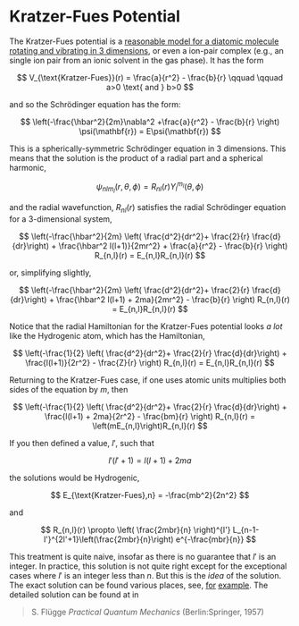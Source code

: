 # Kratzer-Fues Potential

The Kratzer-Fues potential is a [reasonable model for a diatomic molecule rotating and vibrating in 3 dimensions](https://doi.org/10.1063/1.1841277), or even a ion-pair complex (e.g., an single ion pair from an ionic solvent in the gas phase). It has the form

$$
V_{\text{Kratzer-Fues}}(r) = \frac{a}{r^2} - \frac{b}{r} \qquad \qquad a>0 \text{ and } b>0
$$

and so the Schr&ouml;dinger equation has the form:

$$
\left(-\frac{\hbar^2}{2m}\nabla^2 +\frac{a}{r^2} - \frac{b}{r} \right) \psi(\mathbf{r}) = E\psi(\mathbf{r})
$$

This is a spherically-symmetric Schr&ouml;dinger equation in 3 dimensions. This means that the solution is  the product of a radial part and a spherical harmonic,

$$
\psi_{nlm_l}(r,\theta,\phi) = R_{nl}(r) Y_l^{m_l} (\theta,\phi)
$$

and the radial wavefunction, $R_{nl}(r)$ satisfies the radial Schr&ouml;dinger equation for a 3-dimensional system,

$$
\left(-\frac{\hbar^2}{2m} \left( \frac{d^2}{dr^2}+ \frac{2}{r} \frac{d}{dr}\right)
      + \frac{\hbar^2 l(l+1)}{2mr^2} + \frac{a}{r^2} - \frac{b}{r} \right)
      R_{n,l}(r)
= E_{n,l}R_{n,l}(r)
$$

or, simplifying slightly,

$$
\left(-\frac{\hbar^2}{2m} \left( \frac{d^2}{dr^2}+ \frac{2}{r} \frac{d}{dr}\right)
      + \frac{\hbar^2 l(l+1) + 2ma}{2mr^2} - \frac{b}{r} \right)
      R_{n,l}(r)
= E_{n,l}R_{n,l}(r)
$$

Notice that the radial Hamiltonian for the Kratzer-Fues potential looks *a lot* like the Hydrogenic atom, which has the Hamiltonian,

$$
\left(-\frac{1}{2} \left( \frac{d^2}{dr^2}+ \frac{2}{r} \frac{d}{dr}\right)
      + \frac{l(l+1)}{2r^2} - \frac{Z}{r} \right)
      R_{n,l}(r)
= E_{n,l}R_{n,l}(r)
$$

Returning to the Kratzer-Fues case, if one uses atomic units multiplies both sides of the equation by $m$, then

$$
\left(-\frac{1}{2} \left( \frac{d^2}{dr^2}+ \frac{2}{r} \frac{d}{dr}\right)
      + \frac{l(l+1) + 2ma}{2r^2} - \frac{bm}{r} \right)
      R_{n,l}(r)
= \left(mE_{n,l}\right)R_{n,l}(r)
$$

If you then defined a value, $l'$, such that

$$
l'(l'+1) = l(l+1) + 2ma
$$

the solutions would be Hydrogenic,

$$
E_{\text{Kratzer-Fues},n} = -\frac{mb^2}{2n^2}
$$

and

$$
R_{n,l}(r) \propto \left( \frac{2mbr}{n} \right)^{l'} L_{n-1-l'}^{2l'+1}\left(\frac{2mbr}{n}\right) e^{-\frac{mbr}{n}}
$$

This treatment is quite naive, insofar as there is no guarantee that $l'$ is an integer. In practice, this solution is not quite right except for the exceptional cases where $l'$ is an integer less than $n$. But this is the *idea* of the solution. The exact solution can be found various places, see, [for](https://arxiv.org/abs/0802.0589v1) [example](https://citeseerx.ist.psu.edu/viewdoc/download?doi=10.1.1.741.7716&rep=rep1&type=pdf). The detailed solution can be found at in
> S. Flügge *Practical Quantum Mechanics* (Berlin:Springer, 1957)

